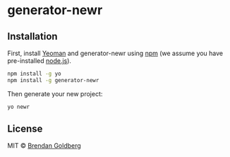 # generator-newr

## Installation

First, install [Yeoman](http://yeoman.io) and generator-newr using [npm](https://www.npmjs.com/) (we assume you have pre-installed [node.js](https://nodejs.org/)).

```bash
npm install -g yo
npm install -g generator-newr
```

Then generate your new project:

```bash
yo newr
```

## License

MIT © [Brendan Goldberg]()

[travis-image]: https://travis-ci.org/BrendanOswego/generator-newr.svg?branch=master
[travis-url]: https://travis-ci.org/BrendanOswego/generator-newr
